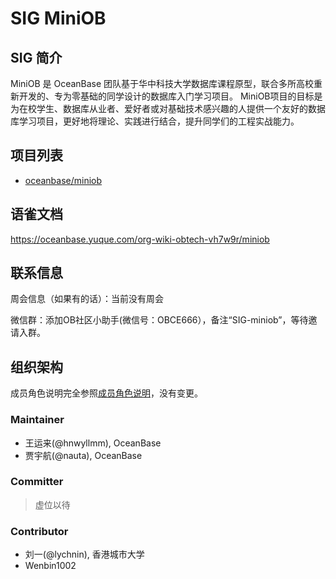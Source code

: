 # SIG MiniOB

## SIG 简介

MiniOB 是 OceanBase 团队基于华中科技大学数据库课程原型，联合多所高校重新开发的、专为零基础的同学设计的数据库入门学习项目。
MiniOB项目的目标是为在校学生、数据库从业者、爱好者或对基础技术感兴趣的人提供一个友好的数据库学习项目，更好地将理论、实践进行结合，提升同学们的工程实战能力。

## 项目列表

- [oceanbase/miniob](https://github.com/oceanbase/miniob)

## 语雀文档

https://oceanbase.yuque.com/org-wiki-obtech-vh7w9r/miniob

## 联系信息

周会信息（如果有的话）：当前没有周会

微信群：添加OB社区小助手(微信号：OBCE666），备注“SIG-miniob”，等待邀请入群。

## 组织架构

成员角色说明完全参照[成员角色说明](../membership.md)，没有变更。

### Maintainer

- 王运来(@hnwyllmm), OceanBase
- 贾宇航(@nauta), OceanBase

### Committer

> 虚位以待

### Contributor

- 刘一(@lychnin), 香港城市大学
- Wenbin1002
